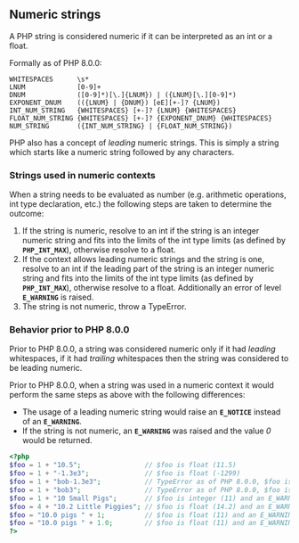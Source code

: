 Numeric strings
---------------

A PHP <span class="type">string</span> is considered numeric if it can
be interpreted as an <span class="type">int</span> or a <span
class="type">float</span>.

Formally as of PHP 8.0.0:

    WHITESPACES      \s*
    LNUM             [0-9]+
    DNUM             ([0-9]*)[\.]{LNUM}) | ({LNUM}[\.][0-9]*)
    EXPONENT_DNUM    (({LNUM} | {DNUM}) [eE][+-]? {LNUM})
    INT_NUM_STRING   {WHITESPACES} [+-]? {LNUM} {WHITESPACES}
    FLOAT_NUM_STRING {WHITESPACES} [+-]? {EXPONENT_DNUM} {WHITESPACES}
    NUM_STRING       ({INT_NUM_STRING} | {FLOAT_NUM_STRING})

PHP also has a concept of *leading* numeric strings. This is simply a
string which starts like a numeric string followed by any characters.

### Strings used in numeric contexts

When a <span class="type">string</span> needs to be evaluated as number
(e.g. arithmetic operations, <span class="type">int</span> type
declaration, etc.) the following steps are taken to determine the
outcome:

1.  <span class="simpara"> If the <span class="type">string</span> is
    numeric, resolve to an <span class="type">int</span> if the <span
    class="type">string</span> is an integer numeric string and fits
    into the limits of the <span class="type">int</span> type limits (as
    defined by **`PHP_INT_MAX`**), otherwise resolve to a <span
    class="type">float</span>. </span>
2.  <span class="simpara"> If the context allows leading numeric strings
    and the <span class="type">string</span> is one, resolve to an <span
    class="type">int</span> if the leading part of the <span
    class="type">string</span> is an integer numeric string and fits
    into the limits of the <span class="type">int</span> type limits (as
    defined by **`PHP_INT_MAX`**), otherwise resolve to a <span
    class="type">float</span>. Additionally an error of level
    **`E_WARNING`** is raised. </span>
3.  <span class="simpara"> The <span class="type">string</span> is not
    numeric, throw a <span class="classname">TypeError</span>. </span>

### Behavior prior to PHP 8.0.0

Prior to PHP 8.0.0, a <span class="type">string</span> was considered
numeric only if it had *leading* whitespaces, if it had *trailing*
whitespaces then the string was considered to be leading numeric.

Prior to PHP 8.0.0, when a string was used in a numeric context it would
perform the same steps as above with the following differences:

-   <span class="simpara"> The usage of a leading numeric string would
    raise an **`E_NOTICE`** instead of an **`E_WARNING`**. </span>
-   <span class="simpara"> If the string is not numeric, an
    **`E_WARNING`** was raised and the value *0* would be returned.
    </span>

``` php
<?php
$foo = 1 + "10.5";                // $foo is float (11.5)
$foo = 1 + "-1.3e3";              // $foo is float (-1299)
$foo = 1 + "bob-1.3e3";           // TypeError as of PHP 8.0.0, $foo is integer (1) previously
$foo = 1 + "bob3";                // TypeError as of PHP 8.0.0, $foo is integer (1) previously
$foo = 1 + "10 Small Pigs";       // $foo is integer (11) and an E_WARNING is raised in PHP 8.0.0, E_NOTICE previously
$foo = 4 + "10.2 Little Piggies"; // $foo is float (14.2) and an E_WARNING is raised in PHP 8.0.0, E_NOTICE previously
$foo = "10.0 pigs " + 1;          // $foo is float (11) and an E_WARNING is raised in PHP 8.0.0, E_NOTICE previously
$foo = "10.0 pigs " + 1.0;        // $foo is float (11) and an E_WARNING is raised in PHP 8.0.0, E_NOTICE previously
?>
```
